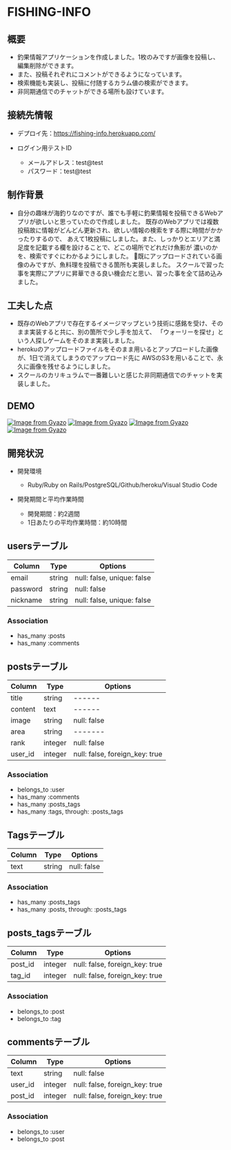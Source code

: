 # FISHING-INFO

## 概要
- 釣果情報アプリケーションを作成しました。1枚のみですが画像を投稿し、編集削除ができます。
- また、投稿それぞれにコメントができるようになっています。
- 検索機能も実装し、投稿に付随するカラム値の検索ができます。
- 非同期通信でのチャットができる場所も設けています。

## 接続先情報
- デプロイ先：https://fishing-info.herokuapp.com/

- ログイン用テストID
    - メールアドレス：test@test
    - パスワード：test@test

## 制作背景
- 自分の趣味が海釣りなのですが、誰でも手軽に釣果情報を投稿できるWebアプリが欲しいと思っていたので作成しました。
  既存のWebアプリでは複数投稿故に情報がどんどん更新され、欲しい情報の検索をする際に時間がかかったりするので、
  あえて1枚投稿にしました。また、しっかりとエリアと満足度を記載する欄を設けることで、どこの場所でどれだけ魚影が
  濃いのかを、検索ですぐにわかるようにしました。
  既にアップロードされている画像のみですが、魚料理を投稿できる箇所も実装しました。
  スクールで習った事を実際にアプリに昇華できる良い機会だと思い、習った事を全て詰め込みました。

## 工夫した点
- 既存のWebアプリで存在するイメージマップという技術に感銘を受け、そのまま実装すると共に、別の箇所で少し手を加えて、
  「ウォーリーを探せ」という人探しゲームをそのまま実装しました。
- herokuのアップロードファイルをそのまま用いるとアップロードした画像が、1日で消えてしまうのでアップロード先に
  AWSのS3を用いることで、永久に画像を残せるようにしました。
- スクールのカリキュラムで一番難しいと感じた非同期通信でのチャットを実装しました。

## DEMO
[![Image from Gyazo](https://i.gyazo.com/1fefff926302a6b3989f948ebf9fc83e.jpg)](https://gyazo.com/1fefff926302a6b3989f948ebf9fc83e)
[![Image from Gyazo](https://i.gyazo.com/d8b9fe5aa2b99d180bbae9ce42d8a662.jpg)](https://gyazo.com/d8b9fe5aa2b99d180bbae9ce42d8a662)
[![Image from Gyazo](https://i.gyazo.com/0f9f1d42dfbb1c2c6a3b199555dca25e.jpg)](https://gyazo.com/0f9f1d42dfbb1c2c6a3b199555dca25e)
[![Image from Gyazo](https://i.gyazo.com/229bf0bb66de7bc7a613e03ec710e556.jpg)](https://gyazo.com/229bf0bb66de7bc7a613e03ec710e556)

## 開発状況
- 開発環境
  - Ruby/Ruby on Rails/PostgreSQL/Github/heroku/Visual Studio Code
  
- 開発期間と平均作業時間
  - 開発期間：約2週間
  - 1日あたりの平均作業時間：約10時間


## usersテーブル
|Column|Type|Options|
|------|----|-------|
|email|string|null: false, unique: false|
|password|string|null: false|
|nickname|string|null: false, unique: false|
### Association
- has_many :posts
- has_many :comments


## postsテーブル
|Column|Type|Options|
|------|----|-------|
|title|string|------|
|content|text|------|
|image|string|null: false|
|area|string|-------|
|rank|integer|null: false|
|user_id|integer|null: false, foreign_key: true|
### Association
- belongs_to :user
- has_many :comments
- has_many :posts_tags
- has_many :tags, through: :posts_tags


## Tagsテーブル
|Column|Type|Options|
|------|----|-------|
|text|string|null: false|
### Association
- has_many :posts_tags
- has_many :posts, through: :posts_tags


## posts_tagsテーブル
|Column|Type|Options|
|------|----|-------|
|post_id|integer|null: false, foreign_key: true|
|tag_id|integer|null: false, foreign_key: true|
### Association
- belongs_to :post
- belongs_to :tag


## commentsテーブル
|Column|Type|Options|
|------|----|-------|
|text|string|null: false|
|user_id|integer|null: false, foreign_key: true|
|post_id|integer|null: false, foreign_key: true|
### Association
- belongs_to :user
- belongs_to :post